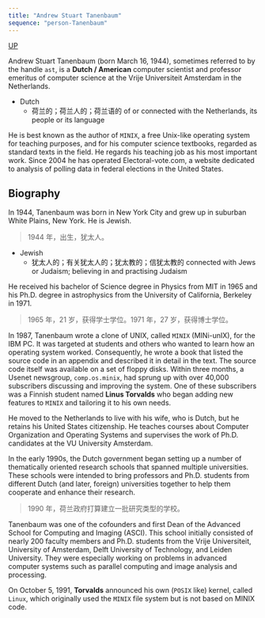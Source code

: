 ```yaml
---
title: "Andrew Stuart Tanenbaum"
sequence: "person-Tanenbaum"
---
```


[UP](/linux.html)


Andrew Stuart Tanenbaum (born March 16, 1944), sometimes referred to by the handle `ast`,
is a **Dutch / American** computer scientist and professor emeritus of computer science
at the Vrije Universiteit Amsterdam in the Netherlands.

- Dutch
    - 荷兰的；荷兰人的；荷兰语的 of or connected with the Netherlands, its people or its language

He is best known as the author of `MINIX`,
a free Unix-like operating system for teaching purposes, and for his computer science textbooks,
regarded as standard texts in the field.
He regards his teaching job as his most important work.
Since 2004 he has operated Electoral-vote.com,
a website dedicated to analysis of polling data in federal elections in the United States.

## Biography

In 1944, Tanenbaum was born in New York City and grew up in suburban White Plains, New York. He is Jewish.

> 1944 年，出生，犹太人。

- Jewish
    - 犹太人的；有关犹太人的；犹太教的；信犹太教的 connected with Jews or Judaism; believing in and practising Judaism

He received his bachelor of Science degree in Physics from MIT in 1965 and his Ph.D. degree in astrophysics
from the University of California, Berkeley in 1971.

> 1965 年，21 岁，获得学士学位。1971 年，27 岁，获得博士学位。

In 1987, Tanenbaum wrote a clone of UNIX, called `MINIX` (MINi-unIX), for the IBM PC.
It was targeted at students and others who wanted to learn how an operating system worked.
Consequently, he wrote a book that listed the source code in an appendix and described it in detail in the text.
The source code itself was available on a set of floppy disks.
Within three months, a Usenet newsgroup, `comp.os.minix`,
had sprung up with over 40,000 subscribers discussing and improving the system.
One of these subscribers was a Finnish student named **Linus Torvalds**
who began adding new features to `MINIX` and tailoring it to his own needs.


He moved to the Netherlands to live with his wife, who is Dutch, but he retains his United States citizenship.
He teaches courses about Computer Organization and Operating Systems and supervises the work of Ph.D. candidates
at the VU University Amsterdam.

In the early 1990s, the Dutch government began setting up a number of thematically oriented research schools
that spanned multiple universities.
These schools were intended to bring professors and Ph.D. students from different Dutch (and later, foreign)
universities together to help them cooperate and enhance their research.

> 1990 年，荷兰政府打算建立一批研究类型的学校。

Tanenbaum was one of the cofounders and first Dean of the Advanced School for Computing and Imaging (ASCI).
This school initially consisted of nearly 200 faculty members and Ph.D. students from the Vrije Universiteit,
University of Amsterdam, Delft University of Technology, and Leiden University.
They were especially working on problems in advanced computer systems
such as parallel computing and image analysis and processing.

On October 5, 1991, **Torvalds** announced his own (`POSIX` like) kernel, called `Linux`,
which originally used the `MINIX` file system but is not based on MINIX code.
